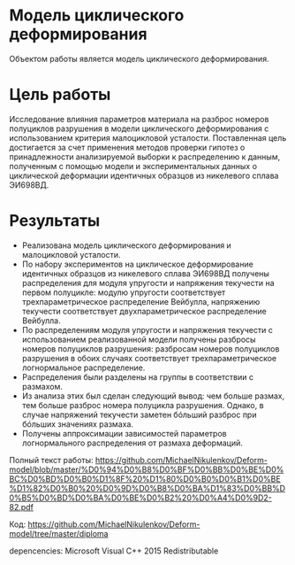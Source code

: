 # Модель циклического деформирования
Объектом работы является модель циклического деформирования.

# Цель работы
Исследование влияния параметров материала на разброс
номеров полуциклов разрушения в модели циклического деформирования с
использованием критерия малоцикловой усталости.
Поставленная цель достигается за счет применения методов проверки
гипотез о принадлежности анализируемой выборки к распределению к данным,
полученным с помощью модели и экспериментальных данных о циклической
деформации идентичных образцов из никелевого сплава ЭИ698ВД.

# Результаты
- Реализована модель циклического деформирования и малоцикловой
усталости. 
- По набору экспериментов на циклическое деформирование
идентичных образцов из никелевого сплава ЭИ698ВД получены распределения
для модуля упругости и напряжения текучести на первом полуцикле: модулю
упругости соответствует трехпараметрическое распределение Вейбулла,
напряжению текучести соответствует двухпараметрическое распределение
Вейбулла. 
- По распределениям модуля упругости и напряжения текучести с
использованием реализованной модели получены разбросы номеров полуциклов
разрушения: разбросам номеров полуциклов разрушения в обоих случаях
соответствует трехпараметрическое логнормальное распределение.
- Распределения были разделены на группы в соответствии с размахом. 
- Из анализа этих был сделан следующий вывод: чем больше размах, тем
больше разброс номера полуцикла разрушения. Однако, в случае напряжений
текучести заметен бóльший разброс при бóльших значениях размаха. 
- Получены аппроксимации зависимостей параметров логнормального распределения от
размаха деформаций.

Полный текст работы: https://github.com/MichaelNikulenkov/Deform-model/blob/master/%D0%94%D0%B8%D0%BF%D0%BB%D0%BE%D0%BC%D0%BD%D0%B0%D1%8F%20%D1%80%D0%B0%D0%B1%D0%BE%D1%82%D0%B0%20%D0%9D%D0%B8%D0%BA%D1%83%D0%BB%D0%B5%D0%BD%D0%BA%D0%BE%D0%B2%20%D0%A4%D0%9D2-82.pdf

Код: https://github.com/MichaelNikulenkov/Deform-model/tree/master/diploma

depencencies: Microsoft Visual C++ 2015 Redistributable
